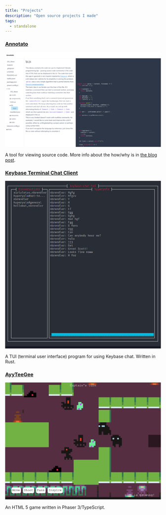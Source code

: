 ```yaml
---
title: "Projects"
description: "Open source projects I made"
tags:
  - standalone
---
```


### [Annotato](https://annotato.nikbrendler.com)

![Annotato Screenshot](./annotato.png)

A tool for viewing source code. More info about the how/why is in [the blog post](/annotato).

### [Keybase Terminal Chat Client](https://github.com/nbrendler/keybase-chat-tui)

![Keybase Chat Screenshot](./keybase-chat-tui.png)

A TUI (terminal user interface) program for using Keybase chat. Written in Rust.

### [AyyTeeGee](https://ayyteegee.nikbrendler.com)

![Screenshot of the game](./ayyteegee.png)

An HTML 5 game written in Phaser 3/TypeScript.
